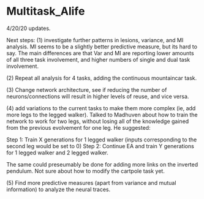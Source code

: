 # Multitask_Alife

4/20/20 updates.

Next steps: 
(1) investigate further patterns in lesions, variance, and MI analysis.
MI seems to be a slightly better predictive measure, but its hard to say. The main differences are that Var and MI are reporting lower amounts of all three task involvement, and higher numbers of single and dual task involvement.

(2) Repeat all analysis for 4 tasks, adding the continuous mountaincar task. 

(3) Change network architecture, see if reducing the number of neurons/connections will result in higher levels of reuse, and vice versa. 

(4) add variations to the current tasks to make them more complex (ie, add more legs to the legged walker). Talked to Madhuven about how to train the network to work for two legs, without losing all of the knowledge gained from the previous evolvement for one leg. He suggested:

Step 1: Train X generations for 1 legged walker (inputs corresponding to the second leg would be set to 0)
Step 2: Continue EA and train Y generations for 1 legged walker and 2 legged walker.

The same could preseumably be done for adding more links on the inverted pendulum. Not sure about how to modify the cartpole task yet. 

(5) Find more predictive measures (apart from variance and mutual information) to analyze the neural traces. 
